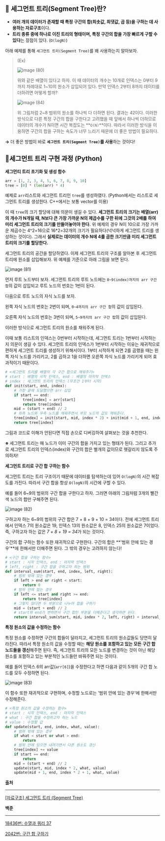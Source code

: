 ## 🔎 세그먼트 트리(Segment Tree)란?

- **여러 개의 데이터가 존재할 때 특정 구간의 합(최솟값, 최댓값, 곱 등)을 구하는 데 사용하는 자료구조**이다.
- **트리 종류 중에 하나로 이진 트리의 형태이며, 특정 구간의 합을 가장 빠르게 구할 수 있다**는 장점이 있다. (`O(logN)`)

아래 예제를 통해 `세그먼트 트리(Segment Tree)`를 왜 사용하는지 알아보자.

> (Ex)
> 
> 
> ![image (80)](https://github.com/Fun-Fun-Study/CS-Study/assets/101235186/e36533ff-7e87-4bc8-9f03-140fc1e625cb)
> 
> 위와 같은 배열이 있다고 하자. 이 때 데이터의 개수는 10개로 인덱스는 0부터 9까지 차례대로 1~10의 원소가 삽입되어 있다. 만약 인덱스 2부터 8까지 데이터를 더하려면 어떻게 할까?
> 
> ![image (84)](https://github.com/Fun-Fun-Study/CS-Study/assets/101235186/7b267871-f24f-4f10-b7d1-bf67f30943b9)
> 
> 위 그림처럼 2~8 범위의 원소를 하나씩 다 더하면 된다. 결과는 42이다. 이러한 방식으로 다른 특정 구간의 합을 구한다고 고려했을 때 앞에서 하나씩 더하므로 데이터의 개수가 N이면 시간 복잡도는 **`O(N)`**이다. 따라서 이러한 방식을 이용하면 구간의 합을 구하는 속도가 너무 느리기 때문에 더 좋은 방법이 필요하다.
> 

**→** 더 좋은 방법이 바로 **`세그먼트 트리(Segment Tree)`를 사용**하는 것이다!

## 🔎세그먼트 트리 구현 과정 (Python)

**세그먼티 트리 초기화 및 생성 함수**

```python
arr = [1, 2, 3, 4, 5, 6, 7, 8, 9, 10]
tree = [0] * (len(arr) * 4)
```

예제로 `arr`리스트와 세그먼트 트리인 `tree`를 생성하였다. (Python에서는 리스트로 세그먼트 트리를 생성한다. C++에서는 보통 vector를 이용)

이 때 `tree`의 크기 할당에 대해 의문이 생길 수 있다. **세그먼트 트리의 크기는 배열(arr)의 개수가 N개일 때, N보다 큰 가장 가까운 N의 제곱수를 구한 뒤에 그것의 2배를 하여 미리 세그먼트 트리의 크기를 만들어놓어야 한다.** 위 예제의 경우 N이 10으로 가장 가까운 제곱수는 4^2=16으로 16*2=32개의 크기가 필요하다(넉넉하게 세그먼트 트리를 생성하는 것이다). 그래서 **실제로는 데이터의 개수 N에 4를 곱한 크기만큼 미리 세그먼트 트리의 크기를 할당한다.**

세그먼트 트리의 공간을 할당하였다. 이제 세그먼트 트리의 구조를 알아본 후 세그먼트 트리에 원소를 삽입해보자. 위 예제를 기준으로 아래 그림을 보면 된다.

![image (81)](https://github.com/Fun-Fun-Study/CS-Study/assets/101235186/6ef25a38-03ee-4dda-899e-98fc0a47f19f)

먼저 루트 노드부터 보자. 세그먼트 트리의 루트 노드에는 `0~9(index)까지의 arr 구간 합`의 값이 삽입되고 루트 노드의 번호는 1번이 된다.

다음으로 루트 노드의 자식 노드를 보자.

왼쪽 자식 노드의 번호는 2번이 되며, `0~4까지의 arr 구간 합`의 값이 삽입된다.

오른쪽 자식 노드의 번호는 3번이 되며, `5~9까지의 arr 구간 합`의 값이 삽입된다.

이러한 방식으로 세그먼트 트리의 원소를 채워주게 된다.

이때 보통 리스트의 인덱스는 0번부터 시작하는데, 세그먼트 트리는 1번부터 시작하는지 의문이 생길 수 있다. 세그먼트 트리의 인덱스가 1번부터 시작하는 이유는 재귀적으로 편하게 세그먼트 트리를 생성하기 위해서이다. 1부터 시작하게 되면 2를 곱했을 때는 왼쪽 자식 노드를 가리키고, 2를 곱하고 1을 더하면 오른쪽 자식 노드를 가리키게 되어 효과적이기 때문이다.

```python
# <세그먼트 트리를 배열의 각 구간 합으로 채워주기>
# start : 배열의 시작 인덱스, end : 배열의 마지막 인덱스
# index : 세그먼트 트리의 인덱스 (무조건 1부터 시작)
def init(start, end, index):
    # 가장 끝에 도달했으면 arr 삽입
    if start == end:
        tree[index] = arr[start]
        return tree[index]
    mid = (start + end) // 2
    # 좌측 노드와 우측 노드를 채워주면서 부모 노드의 값도 채워준다.
    tree[index] = init(start, mid, index * 2) + init(mid + 1, end, index * 2 + 1)
    return tree[index]
```

그림과 코드로 이해가 안된다면 직접 손으로 디버깅하여 살펴보는 것을 추천한다.

**※** 세그먼트 트리는 매 노드가 이미 구간의 합을 가지고 있는 형태가 된다. 그리고 추가로 세그먼트 트리의 인덱스(index)와 구간의 합은 별개의 값이므로 헷갈리지 않도록 주의하자!

**세그먼트 트리로 구간 합 구하는 함수**

세그먼트 트리는 트리 구조이기 때문에 데이터를 탐색하는데 있어 `O(logN)`의 시간 복잡도를 가진다. 따라서 구간 합을 항상 `O(logN)`의 시간에 구할 수 있다.

예를 들어 6~9의 범위의 구간 합을 구한다고 하자. 그러면 아래의 그림처럼 3개의 빨간색 노드의 합만 구해주면 된다.

![image (82)](https://github.com/Fun-Fun-Study/CS-Study/assets/101235186/d6474b45-895d-400d-b30d-3b77d425be9a)

구하고자 하는 6~9의 범위의 구간 합은 7 + 8 + 9 + 10 = 34이다. 전에 세그먼트 트리에서 인덱스 7의 원소값은 19, 인덱스 13의 원소값은 8, 인덱스 25의 원소값은 7이었다. 즉, 구하고자 하는 값은 *7 + 8 + 19 = 34*가 되는 것이다.

구간의 합 구하는 함수 또한 재귀적으로 구현한다. 구간의 합은 **'범위 안에 있는 경우'**에 한해서만 더해주면 된다. 그 밖의 경우는 고려하지 않는다!

```python
# <구간 합을 구하는 함수>
# start : 시작 인덱스, end : 마지막 인덱스
# left, right : 구간 합을 구하고자 하는 범위
def interval_sum(start, end, index, left, right):
    # 범위 밖에 있는 경우
    if left > end or right < start:
        return 0
    # 범위 안에 있는 경우
    if left <= start and right >= end:
        return tree[index]
    # 그렇지 않다면 두 부분으로 나누어 합을 구하기
    mid = (start + end) // 2
    # start와 end가 변하면서 구간 합인 부분을 더해준다고 생각하면 된다.
    return interval_sum(start, mid, index * 2, left, right) + interval_sum(mid + 1, end, index * 2 + 1, left, right)

```

**특정 원소의 값을 수정하는 함수**

특정 원소를 수정하면 구간의 합들이 달라지고, 세그먼트 트리의 원소값들도 당연히 달라진다. 따라서 특정 원소의 값을 수정할 때는 **해당 원소를 포함하고 있는 모든 구간 합 노드들을 갱신**해주면 된다. 즉, 세그먼트 트리의 모든 노드를 변경하는 것이 아닌 해당 원소를 포함하고 있는 부분적인 노드들만 바꿔주면 되는 것이다.

예를 들어 인덱스 6의 arr값(`arr[6]`)을 수정한다고 하면 다음과 같이 5개의 구간 합 노드를 모두 수정하면 된다.

![image (83)](https://github.com/Fun-Fun-Study/CS-Study/assets/101235186/0e5efc16-fc20-4b7c-aff9-d8c4e61dd6fe)

이 함수 또한 재귀적으로 구현하며, 수정할 노드로는 '범위 안에 있는 경우'에 한해서만 수정해준다.

```python
# <특정 원소의 값을 수정하는 함수>
# start : 시작 인덱스, end : 마지막 인덱스
# what : 구간 합을 수정하고자 하는 노드
# value : 수정할 값
def update(start, end, index, what, value):
    # 범위 밖에 있는 경우
    if what < start or what > end:
        return
    # 범위 안에 있으면 내려가면서 다른 원소도 갱신
    tree[index] += value
    if start == end:
        return
    mid = (start + end) // 2
    update(start, mid, index * 2, what, value)
    update(mid + 1, end, index * 2 + 1, what, value)
```

**출처**

---

[[자료구조] 세그먼트 트리 (Segment Tree)](https://velog.io/@kimdukbae/자료구조-세그먼트-트리-Segment-Tree)

**백준**

---

[18436번: 수열과 쿼리 37](https://www.acmicpc.net/problem/18436)

[2042번: 구간 합 구하기](https://www.acmicpc.net/problem/2042)